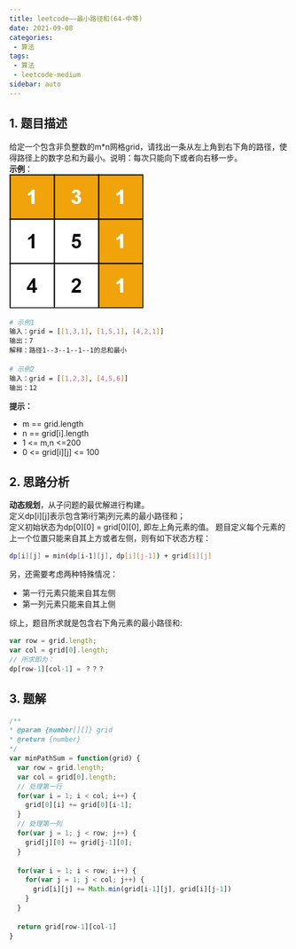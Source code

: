 ```yaml
---
title: leetcode——最小路径和(64-中等)
date: 2021-09-08
categories:
 - 算法
tags:
 - 算法
 - leetcode-medium
sidebar: auto
--- 
```


## 1. 题目描述
给定一个包含非负整数的m*n网格grid，请找出一条从左上角到右下角的路径，使得路径上的数字总和为最小。说明：每次只能向下或者向右移一步。  
**示例**：  
![](../images/algorithm-006.jpg)  

```bash
# 示例1
输入：grid = [[1,3,1], [1,5,1], [4,2,1]]
输出：7
解释：路径1--3--1--1--1的总和最小

# 示例2
输入：grid = [[1,2,3], [4,5,6]]
输出：12
```  

**提示：**  
- m == grid.length
- n == grid[i].length
- 1 <= m,n <=200
- 0 <= grid[i][j] <= 100

## 2. 思路分析
**动态规划**，从子问题的最优解进行构建。  
定义dp[i][j]表示包含第i行第j列元素的最小路径和；  
定义初始状态为dp[0][0] = grid[0][0], 即左上角元素的值。
题目定义每个元素的上一个位置只能来自其上方或者左侧，则有如下状态方程：  
```bash
dp[i][j] = min(dp[i-1][j], dp[i][j-1]) + grid[i][j]
```   
另，还需要考虑两种特殊情况：  
- 第一行元素只能来自其左侧
- 第一列元素只能来自其上侧

综上，题目所求就是包含右下角元素的最小路径和:  
```js
var row = grid.length;
var col = grid[0].length;
// 所求即为：
dp[row-1][col-1] = ？？？
```

## 3. 题解
```js
/**
* @param {number[][]} grid
* @return {number}
*/
var minPathSum = function(grid) {
  var row = grid.length;
  var col = grid[0].length;
  // 处理第一行
  for(var i = 1; i < col; i++) {
    grid[0][i] += grid[0][i-1];
  }
  // 处理第一列
  for(var j = 1; j < row; j++) {
    grid[j][0] += grid[j-1][0];
  }

  for(var i = 1; i < row; i++) {
    for(var j = 1; j < col; j++) {
      grid[i][j] += Math.min(grid[i-1][j], grid[i][j-1])
    }
  }

  return grid[row-1][col-1]
}
```
